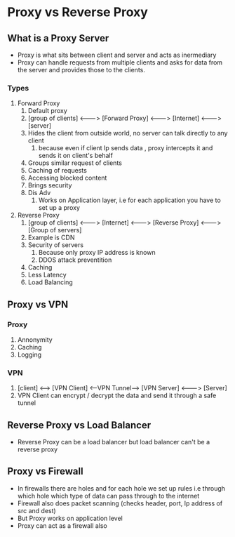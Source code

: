 
# Proxy vs Reverse Proxy

## What is a Proxy Server

- Proxy is what sits between client and server and acts as inermediary
- Proxy can handle requests from multiple clients and asks for data from the server and provides those to the clients.

### Types

1. Forward Proxy
	1. Default proxy
	2. [group of clients] <---> [Forward Proxy] <---> [Internet] <---> [server]
	3. Hides the client from outside world, no server can talk directly to any client
		1. because even if client Ip sends data , proxy intercepts it and sends it on client's behalf
	4. Groups similar request of clients
	5. Caching of requests
	6. Accessing blocked content
	7. Brings security
	8. Dis Adv
		1. Works on Application layer, i.e for each application you have to set up a proxy
2. Reverse Proxy
	1. [group of clients]  <---> [Internet] <---> [Reverse Proxy] <---> [Group of servers]
	2. Example is CDN
	3. Security of servers
		1. Because only proxy IP address is known
		2. DDOS attack preventition
	4. Caching
	5. Less Latency
	6. Load Balancing

## Proxy vs VPN
### Proxy
1. Annonymity
2. Caching
3. Logging

### VPN
1. [client] <--> [VPN Client] <--VPN Tunnel--> [VPN Server] <---> [Server]
2. VPN Client can encrypt / decrypt the data and send it through a safe tunnel


## Reverse Proxy vs Load Balancer
- Reverse Proxy can be a load balancer but load balancer can't be a reverse proxy

## Proxy vs Firewall

- In firewalls there are holes and for each hole we set up rules i.e through which hole which type of data can pass through to the internet
- Firewall also does packet scanning (checks header, port, Ip address of src and dest)
- But Proxy works on application level
- Proxy can act as a firewall also 
